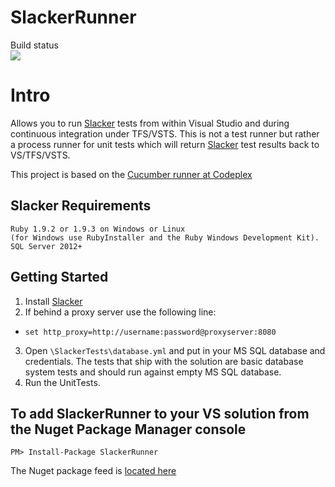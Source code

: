 # SlackerRunner

Build status  
<a href="https://deloitte-fintech.visualstudio.com/Solvas/Global/_build?definitionId=1">
<img src="https://deloitte-fintech.visualstudio.com/_apis/public/build/definitions/72411e9a-cff7-4db7-aa10-5937f1785cc2/1/badge"/>
</a>

Intro
============
Allows you to run [Slacker](https://github.com/vassilvk/slacker) tests from within Visual Studio and during continuous integration under TFS/VSTS.  This is not a test runner but rather a process runner for unit tests which will return [Slacker](https://github.com/vassilvk/slacker) test results back to VS/TFS/VSTS.

This project is based on the [Cucumber runner at Codeplex](https://cukesfortfs.codeplex.com/)

Slacker Requirements
------------
    Ruby 1.9.2 or 1.9.3 on Windows or Linux
    (for Windows use RubyInstaller and the Ruby Windows Development Kit).
    SQL Server 2012+


Getting Started
------------

1. Install [Slacker](https://github.com/vassilvk/slacker/wiki/Installation "Slacker Installation and Requirements")
2. If behind a proxy server use the following line:
  * `set http_proxy=http://username:password@proxyserver:8080`
3. Open `\SlackerTests\database.yml` and put in your MS SQL database and credentials. The tests that ship with the solution are basic database system tests and should run against empty MS SQL database.
4. Run the UnitTests.  


  

To add SlackerRunner to your VS solution from the Nuget Package Manager console
------------
`PM> Install-Package SlackerRunner`  

The Nuget package feed is [located here](https://www.nuget.org/packages/SlackerRunner/)


